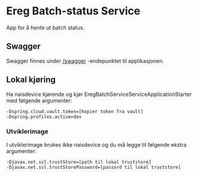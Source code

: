 # Ereg Batch-status Service
App for å hente ut batch status.

## Swagger
Swagger finnes under [/swagger](https://ereg-batch-status-service.dev.intern.nav.no/swagger) -endepunktet til applikasjonen.

## Lokal kjøring
Ha naisdevice kjørende og kjør EregBatchServiceServiceApplicationStarter med følgende argumenter:
```
-Dspring.cloud.vault.token=[kopier token fra vault]
-Dspring.profiles.active=dev
```

### Utviklerimage
I utviklerimage brukes ikke naisdevice og du må legge til følgende ekstra argumenter:
```
-Djavax.net.ssl.trustStore=[path til lokal truststore]
-Djavax.net.ssl.trustStorePassword=[passord til lokal truststore]
```
